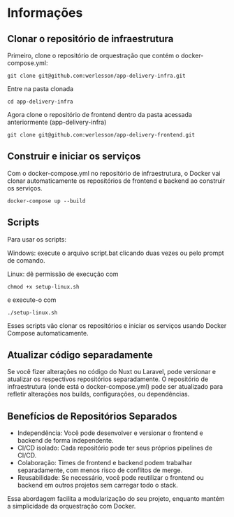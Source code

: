 # Informações

## Clonar o repositório de infraestrutura

Primeiro, clone o repositório de orquestração que contém o docker-compose.yml:

```
git clone git@github.com:werlesson/app-delivery-infra.git
```

Entre na pasta clonada

```
cd app-delivery-infra
```

Agora clone o repositório de frontend dentro da pasta acessada anteriormente (app-delivery-infra)

```
git clone git@github.com:werlesson/app-delivery-frontend.git
```

## Construir e iniciar os serviços

Com o docker-compose.yml no repositório de infraestrutura, o Docker vai clonar automaticamente os repositórios de frontend e backend ao construir os serviços.

```
docker-compose up --build
```

## Scripts

Para usar os scripts:

Windows: execute o arquivo script.bat clicando duas vezes ou pelo prompt de comando.

Linux: dê permissão de execução com

```
chmod +x setup-linux.sh
```

 e execute-o com

 ```
 ./setup-linux.sh
 ```

Esses scripts vão clonar os repositórios e iniciar os serviços usando Docker Compose automaticamente.

## Atualizar código separadamente

Se você fizer alterações no código do Nuxt ou Laravel, pode versionar e atualizar os respectivos repositórios separadamente. O repositório de infraestrutura (onde está o docker-compose.yml) pode ser atualizado para refletir alterações nos builds, configurações, ou dependências.

## Benefícios de Repositórios Separados

- Independência: Você pode desenvolver e versionar o frontend e backend de forma independente.
- CI/CD isolado: Cada repositório pode ter seus próprios pipelines de CI/CD.
- Colaboração: Times de frontend e backend podem trabalhar separadamente, com menos risco de conflitos de merge.
- Reusabilidade: Se necessário, você pode reutilizar o frontend ou backend em outros projetos sem carregar todo o stack.

Essa abordagem facilita a modularização do seu projeto, enquanto mantém a simplicidade da orquestração com Docker.
